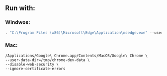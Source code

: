 ## Run with:

### Windwos:
```powershell
. "C:\Program Files (x86)\Microsoft\Edge\Application\msedge.exe" --user-data-dir=C:\msedge-dev-data\ --disable-web-security --ignore-certificate-errors
```

### Mac:
```shell
/Applications/Google\ Chrome.app/Contents/MacOS/Google\ Chrome \
--user-data-dir=/tmp/chrome-dev-data \
--disable-web-security \
--ignore-certificate-errors
```